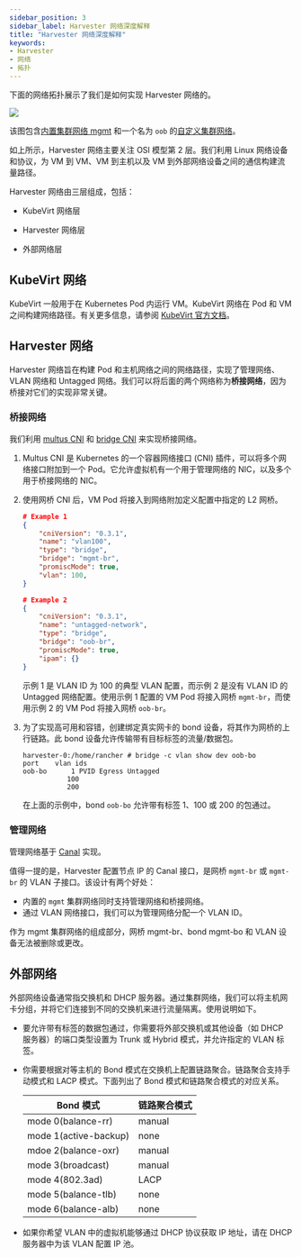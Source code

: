 ```yaml
---
sidebar_position: 3
sidebar_label: Harvester 网络深度解释
title: "Harvester 网络深度解释"
keywords:
- Harvester
- 网络
- 拓扑
---
```


下面的网络拓扑展示了我们是如何实现 Harvester 网络的。

![](/img/v1.1/networking/topology.png)

该图包含[内置集群网络 mgmt](./clusternetwork.md#内置集群网络) 和一个名为 `oob` 的[自定义集群网络](./clusternetwork.md#自定义集群网络)。

如上所示，Harvester 网络主要关注 OSI 模型第 2 层。我们利用 Linux 网络设备和协议，为 VM 到 VM、VM 到主机以及 VM 到外部网络设备之间的通信构建流量路径。

Harvester 网络由三层组成，包括：

- KubeVirt 网络层

- Harvester 网络层

- 外部网络层

## KubeVirt 网络

KubeVirt 一般用于在 Kubernetes Pod 内运行 VM。KubeVirt 网络在 Pod 和 VM 之间构建网络路径。有关更多信息，请参阅 [KubeVirt 官方文档](https://kubevirt.io/2018/KubeVirt-Network-Deep-Dive.html)。

## Harvester 网络

Harvester 网络旨在构建 Pod 和主机网络之间的网络路径，实现了管理网络、VLAN 网络和 Untagged 网络。我们可以将后面的两个网络称为**桥接网络**，因为桥接对它们的实现非常关键。

### 桥接网络

我们利用 [multus CNI](https://github.com/k8snetworkplumbingwg/multus-cni) 和 [bridge CNI](https://www.cni.dev/plugins/current/main/bridge/) 来实现桥接网络。

1. Multus CNI 是 Kubernetes 的一个容器网络接口 (CNI) 插件，可以将多个网络接口附加到一个 Pod。它允许虚拟机有一个用于管理网络的 NIC，以及多个用于桥接网络的 NIC。

2. 使用网桥 CNI 后，VM Pod 将接入到网络附加定义配置中指定的 L2 网桥。

   ```json
   # Example 1
   {
       "cniVersion": "0.3.1",
       "name": "vlan100",
       "type": "bridge",
       "bridge": "mgmt-br",
       "promiscMode": true,
       "vlan": 100,
   }
   ```

   ```json
   # Example 2
   {
       "cniVersion": "0.3.1",
       "name": "untagged-network",
       "type": "bridge",
       "bridge": "oob-br",
       "promiscMode": true,
       "ipam": {}
   }
   ```

   示例 1 是 VLAN ID 为 100 的典型 VLAN 配置，而示例 2 是没有 VLAN ID 的 Untagged 网络配置。使用示例 1 配置的 VM Pod 将接入网桥 `mgmt-br`，而使用示例 2 的 VM Pod 将接入网桥 `oob-br`。

3. 为了实现高可用和容错，创建绑定真实网卡的 bond 设备，将其作为网桥的上行链路。此 bond 设备允许传输带有目标标签的流量/数据包。

   ```shell
   harvester-0:/home/rancher # bridge -c vlan show dev oob-bo
   port	   vlan ids
   oob-bo	   1 PVID Egress Untagged
              100
              200
   ```

   在上面的示例中，bond `oob-bo` 允许带有标签 1、100 或 200 的包通过。

### 管理网络

管理网络基于 [Canal](https://projectcalico.docs.tigera.io/getting-started/kubernetes/flannel/flannel) 实现。

值得一提的是，Harvester 配置节点 IP 的 Canal 接口，是网桥 `mgmt-br` 或 `mgmt-br` 的 VLAN 子接口。该设计有两个好处：

- 内置的 `mgmt` 集群网络同时支持管理网络和桥接网络。
- 通过 VLAN 网络接口，我们可以为管理网络分配一个 VLAN ID。

作为 mgmt 集群网络的组成部分，网桥 mgmt-br、bond mgmt-bo 和 VLAN 设备无法被删除或更改。


## 外部网络

外部网络设备通常指交换机和 DHCP 服务器。通过集群网络，我们可以将主机网卡分组，并将它们连接到不同的交换机来进行流量隔离。使用说明如下。

- 要允许带有标签的数据包通过，你需要将外部交换机或其他设备（如 DHCP 服务器）的端口类型设置为 Trunk 或 Hybrid 模式，并允许指定的 VLAN 标签。

- 你需要根据对等主机的 Bond 模式在交换机上配置链路聚合。链路聚合支持手动模式和 LACP 模式。下面列出了 Bond 模式和链路聚合模式的对应关系。

   | Bond 模式 | 链路聚合模式 |
   | --- | ----------- |
   | mode 0(balance-rr) | manual |
   | mode 1(active-backup) | none |
   | mdoe 2(balance-oxr) | manual |
   | mode 3(broadcast) | manual |
   | mode 4(802.3ad) | LACP |
   | mode 5(balance-tlb) | none |
   | mode 6(balance-alb) | none |

- 如果你希望 VLAN 中的虚拟机能够通过 DHCP 协议获取 IP 地址，请在 DHCP 服务器中为该 VLAN 配置 IP 池。


